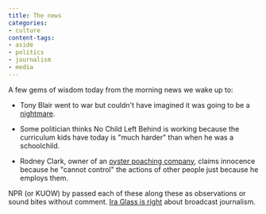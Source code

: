 ```yaml
---
title: The news
categories:
- culture
content-tags:
- aside
- politics
- journalism
- media
---
```


A few gems of wisdom today from the morning news we wake up to:

  * Tony Blair went to war but couldn't have imagined it was going to be a [nightmare][1].

  * Some politician thinks No Child Left Behind is working because the curriculum kids have today is "much harder" than when he was a schoolchild.

  * Rodney Clark, owner of an [oyster poaching company][2], claims innocence because he "cannot control" the actions of other people just because he employs them.

NPR (or KUOW) by passed each of these along these as observations or sound bites without comment.  [Ira Glass is right][3] about broadcast journalism.

   [1]: http://www.reuters.com/article/idUSTRE68065G20100901
   [2]: http://www.quilbay.com/
   [3]: http://headlines.blogs.starnewsonline.com/12571/nrp-host-ira-glass-criticizes-much-of-broadcast-journalism/
